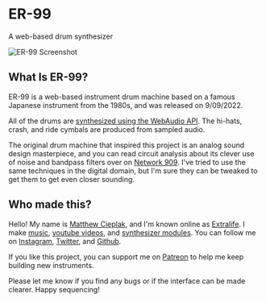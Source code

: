 # ER-99
A web-based drum synthesizer

![ER-99 Screenshot](https://github.com/matthewcieplak/er-99/raw/main/img/er-99.jpg)

## What Is ER-99?
ER-99 is a web-based instrument drum machine based on a famous Japanese instrument from the 1980s, and was released on 9/09/2022.

All of the drums are [synthesized using the WebAudio API](https://developer.mozilla.org/en-US/docs/Web/API/Web_Audio_API). The hi-hats, crash, and ride cymbals are produced from sampled audio.

The original  drum machine that inspired this project is an analog sound design masterpiece, and you can read circuit analysis about its clever use of noise and bandpass filters over on [Network 909](http://www.network-909.de/circuit.htm). I've tried to use the same techniques in the digital domain, but I'm sure they can be tweaked to get them to get even closer sounding.



## Who made this?

Hello! My name is [Matthew Cieplak](https://matthewcieplak.com), and I'm known online as [Extralife](https://youtube.com/c/extralifedisco). I make [music](https://soundcloud.com/extralifedisco), [youtube videos](https://youtube.com/c/extralifedisco), and [synthesizer modules](https://store.extralifeinstruments.com). You can follow me on [Instagram](https://instagram.com/extralifedisco), [Twitter](https://twitter.com/extralifedisco), and [Github](https://github.com/matthewcieplak).

If you like this project, you can support me on [Patreon](https://patreon.com/extralife) to help me keep building new instruments.

Please let me know if you find any bugs or if the interface can be made clearer. Happy sequencing!




